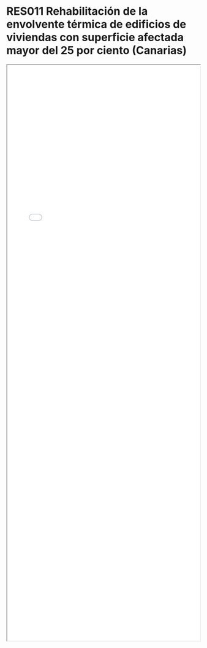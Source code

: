 
# RES011  Rehabilitación de la envolvente térmica de edificios de viviendas con superficie afectada mayor del 25  por ciento (Canarias)

<iframe src="../RES011  Rehabilitación de la envolvente térmica de edificios de viviendas con superficie afectada mayor del 25  por ciento (Canarias).pdf" width="100%" height="1500px"></iframe>


